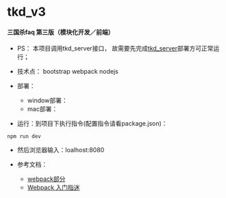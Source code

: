# tkd_v3
#### 三国杀faq 第三版（模块化开发／前端）
* PS： 本项目调用tkd_server接口， 故需要先完成[tkd_server](https://github.com/wteam-xq/tkd_server)部署方可正常运行；
* 技术点： bootstrap webpack nodejs

* 部署：
	* window部署：
	* mac部署：

* 运行：到项目下执行指令(配置指令请看package.json)：
 ```
npm run dev
 ```
* 然后浏览器输入：loalhost:8080

 * 参考文档：
 	* [webpack部分](https://fakefish.github.io/react-webpack-cookbook/index.html)
 	* [Webpack 入门指迷](https://segmentfault.com/a/1190000002551952)
